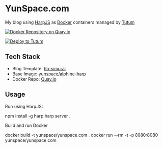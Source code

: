 # YunSpace.com

My blog using [HarpJS](http://harpjs.com) as [Docker](http://docker.io) containers managed
by [Tutum](https://tutum.co)

[![Docker Repository on Quay.io](https://quay.io/repository/yunspace/yunspace.com/status "Docker Repository on Quay.io")](https://quay.io/repository/yunspace/yunspace.com) 

[![Deploy to Tutum](https://s.tutum.co/deploy-to-tutum.svg)](https://dashboard.tutum.co/stack/deploy/?repo=https://github.com/yunspace/yunspace.com)

## Tech Stack

* Blog Template: [hb-simurai](https://github.com/kennethormandy/hb-simurai)
* Base Image: [yunspace/alphine-harp](https://quay.io/repository/yunspace/alphine-harp)
* Docker Repo: [Quay.io](quay.io)

## Usage

Run using HarpJS:

  npm install -g harp
  harp server .

Build and run Docker

  docker build -t yunspace/yunspace.com .
  docker run --rm -t -p 8080:8080 yunspace/yunspace.com
